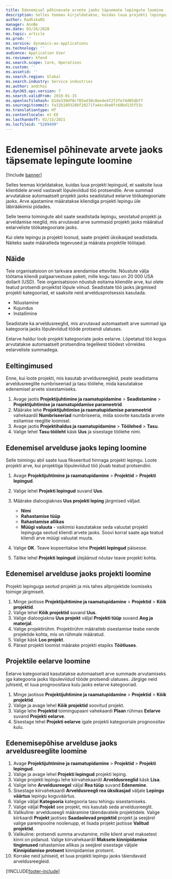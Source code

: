 ```yaml
---
title: Edenemisel põhinevate arvete jaoks täpsemate lepingute loomine
description: Selles teemas kirjeldatakse, kuidas luua projekti lepinguid, et saaksite luua klientidele arveid vastavalt lõpuleviidud töö protsendile.
author: RadhikaRS
manager: AnnBe
ms.date: 03/26/2020
ms.topic: article
ms.prod: ''
ms.service: dynamics-ax-applications
ms.technology: ''
audience: Application User
ms.reviewer: kfend
ms.search.scope: Core, Operations
ms.custom: ''
ms.assetid: ''
ms.search.region: Global
ms.search.industry: Service industries
ms.author: andchoi
ms.dyn365.ops.version: 7
ms.search.validFrom: 2019-01-15
ms.openlocfilehash: b1de330df8cf85ed30c0ee4e4f2f2fe74d05dbff
ms.sourcegitcommit: fa32b1893286f20271fa4ec4be8fc68bd135f53c
ms.translationtype: HT
ms.contentlocale: et-EE
ms.lasthandoff: 02/15/2021
ms.locfileid: "5289499"
---
```

# <a name="create-advanced-contracts-for-billing-based-on-progress"></a>Edenemisel põhinevate arvete jaoks täpsemate lepingute loomine
[!include [banner](../includes/banner.md)]

Selles teemas kirjeldatakse, kuidas luua projekti lepinguid, et saaksite luua klientidele arveid vastavalt lõpuleviidud töö protsendile. Arve summad arvutatakse automaatselt projekti jaoks seadistatud eelarve töökategooriate jaoks. Arve ajastamine määratakse kliendiga projekti lepingu üle läbirääkimisi pidades.

Selle teema toimingute abil saate seadistada lepingu, seostatud projekti ja arveldamise reeglid, mis arvutavad arve summasid projekti jaoks määratud eelarveliste töökategooriate jaoks.

Kui olete lepingu ja projekti loonud, saate projekti üksikasjad seadistada. Näiteks saate määratleda tegevused ja määrata projektile töötajad.

## <a name="example"></a>Näide

Teie organisatsioon on tarkvara arendamise ettevõte. Nõustute välja töötama kliendi palgaarvestuse paketi, mille kogu tasu on 20 000 USA dollarit (USD). Teie organisatsioon nõustub esitama kliendile arve, kui olete teatud protsendi projektist lõpule viinud. Seadistate töö jaoks järgmised projekti kategooriad, et saaksite neid arveldusprotsessis kasutada.

- Nõustamine
- Kujundus
- Installimine

Seadistate ka arveldusreeglid, mis arvutavad automaatselt arve summad iga kategooria jaoks lõpuleviidud tööde protsendi ulatuses.

Eelarve haldur loob projekti kategooriate jaoks eelarve. Lõpetatud töö kogus arvutatakse automaatselt protsendina tegelikest töödest võrreldes eelarveliste summadega.

## <a name="prerequisites"></a>Eeltingimused

Enne, kui loote projekti, mis kasutab arveldusreegleid, peate seadistama arveldusreeglite numbriseeriad ja tasu töölehe, mida kasutatakse edenemisel arvete sisestamiseks.

1. Avage jaotis **Projektijuhtimine ja raamatupidamine** \> **Seadistamine** \> **Projektijuhtimise ja raamatupidamise parameetrid**.
2. Määrake lehe **Projektijuhtimise ja raamatupidamise parameetrid** vahekaardil **Numbriseeriad** numbriseeria, mida soovite kasutada arvete esitamise reeglite loomisel.
3. Avage jaotis **Projektihaldus ja raamatupidamine** \> **Töölehed** \> **Tasu**.
4. Valige lehel **Tasu tööleht** käsk **Uus** ja sisestage töölehe nimi.

## <a name="create-a-contract-for-progress-billings"></a>Edenemisel arvelduse jaoks leping loomine

Selle toimingu abil saate luua fikseeritud hinnaga projekti lepingu. Loote projekti arve, kui projektiga lõpuleviidud töö jõuab teatud protsendini.

1. Avage **Projektijuhtimine ja raamatupidamine** \> **Projektid** \> **Projekti lepingud**.
2. Valige lehel **Projekti lepingud** suvand **Uus**.
3. Määrake dialoogiaknas **Uus projekti leping** järgmised väljad.

    - **Nimi**
    - **Rahastamise tüüp**
    - **Rahastamise allikas**
    - **Müügi valuuta** - vaikimisi kasutatakse seda valuutat projekti lepinguga seotud kliendi arvete jaoks. Soovi korral saate aga teatud kliendi arve müügi valuutat muuta.

4. Valige **OK**. Teave kopeeritakse lehe **Projekti lepingud** päisesse.
5. Täitke lehel **Projekti lepingud** ülejäänud nõutav teave projekti kohta.

## <a name="create-a-project-for-progress-billings"></a>Edenemisel arvelduse jaoks projekti loomine

Projekti lepinguga seotud projekti ja mis tahes allprojektide loomiseks toimige järgmiselt.

1. Minge jaotisse **Projektijuhtimine ja raamatupidamine** \> **Projektid** \> **Kõik projektid**.
2. Valige lehel **Kõik projektid** suvand **Uus**.
3. Valige dialoogiakna **Uus projekt** väljal **Projekti tüüp** suvand **Aeg ja materjal**.
4. Valige projektirühm. Projektirühm määratleb sisestamise teabe nende projektide kohta, mis on rühmale määratud.
5. Valige käsk **Loo projekt**.
6. Pärast projekti loomist määrake projekti etapiks **Töötluses**.

## <a name="create-a-budget-for-a-project"></a>Projektile eelarve loomine

Eelarve kategooriaid kasutatakse automaatselt arve summade arvutamiseks iga kategooria jaoks lõpuleviidud tööde protsendi ulatuses. Järgige neid juhiseid, et luua prognoositava kulu jaoks eelarve kategooriad.

1. Minge jaotisse **Projektijuhtimine ja raamatupidamine** \> **Projektid** \> **Kõik projektid**.
2. Valige ja avage lehel **Kõik projektid** soovitud projekt.
3. Valige lehe **Projektid** toimingupaani vahekaardi **Plaan** rühmas **Eelarve** suvand **Projekti eelarve**.
4. Sisestage lehel **Projekti eelarve** igale projekti kategooriale prognoositav kulu.

## <a name="create-billing-rules-for-progress-billings"></a>Edenemisepõhise arvelduse jaoks arveldusreeglite loomine

1. Avage **Projektijuhtimine ja raamatupidamine** \> **Projektid** \> **Projekti lepingud**.
2. Valige ja avage lehel **Projekti lepingud** projekti leping.
3. Valige projekti lepingu lehe kiirvahekaardil **Arveldusreeglid** käsk **Lisa**.
4. Valige lehe **Arveldusreegel** väljal **Rea tüüp** suvand **Edenemine**.
5. Sisestage kiirvahekaardi **Arveldusreegli rea üksikasjad** väljale **Lepingu väärtus** lepingu koguväärtus.
6. Valige väljal **Kategooria** kategooria tasu tehingu sisestamiseks.
7. Valige väljal **Projekt** see projekt, mis kasutab seda arveldusreeglit.
8. Valikuline: arvelduseegli määramine täiendavatele projektidele. Valige kiirkaardi **Projekt** jaotises **Saadaolevad projektid** projekt ja seejärel valige parempoolne noolenupp, et lisada projekt jaotisse **Valitud projektid**.
9. Valikuline: protsendi summa arvutamine, mille klient arvel maksetest kinni on pidanud. Valige kiirvahekaardil **Maksete kinnipidamise tingimused** rahastamise allikas ja seejärel sisestage väljale **Kinnipidamise protsent** kinnipidamise protsent.
10. Korrake neid juhiseid, et luua projekti lepingu jaoks täiendavaid arveldusreegleid.


[!INCLUDE[footer-include](../includes/footer-banner.md)]